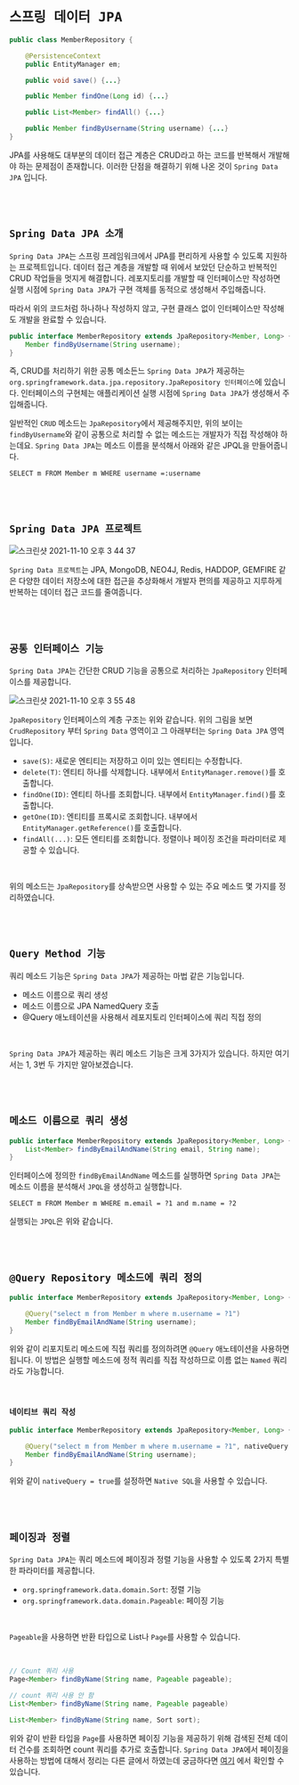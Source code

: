 # `스프링 데이터 JPA`

```java
public class MemberRepository {

    @PersistenceContext
    public EntityManager em;

    public void save() {...}

    public Member findOne(Long id) {...}

    public List<Member> findAll() {...}

    public Member findByUsername(String username) {...}
}
```

JPA를 사용해도 대부분의 데이터 접근 계층은 CRUD라고 하는 코드를 반복해서 개발해야 하는 문제점이 존재합니다. 이러한 단점을 해결하기 위해 나온 것이 `Spring Data JPA` 입니다. 

<br> <br>

## `Spring Data JPA 소개`

`Spring Data JPA`는 스프링 프레임워크에서 JPA를 편리하게 사용할 수 있도록 지원하는 프로젝트입니다. 데이터 접근 계층을 개발할 때 위에서 보았던 단순하고 반복적인 CRUD 작업들을 멋지게 해결합니다. 레포지토리를 개발할 때 인터페이스만 작성하면 실행 시점에 `Spring Data JPA`가 구현 객체를 동적으로 생성해서 주입해줍니다.

따라서 위의 코드처럼 하나하나 작성하지 않고, 구현 클래스 없이 인터페이스만 작성해도 개발을 완료할 수 있습니다. 

```java
public interface MemberRepository extends JpaRepository<Member, Long> {
    Member findByUsername(String username);
}
```

즉, CRUD를 처리하기 위한 공통 메소든느 `Spring Data JPA`가 제공하는 `org.springframework.data.jpa.repository.JpaRepository 인터페이스`에 있습니다. 인터페이스의 구현체는 애플리케이션 실행 시점에 `Spring Data JPA`가 생성해서 주입해줍니다. 

일반적인 `CRUD` 메소드는 `JpaRepository`에서 제공해주지만, 위의 보이는 `findByUsername`와 같이 공통으로 처리할 수 없는 메소드는 개발자가 직접 작성해야 하는데요. `Spring Data JPA`는 메소드 이름을 분석해서 아래와 같은 JPQL을 만들어줍니다. 

```jpaql
SELECT m FROM Member m WHERE username =:username
```

<br> <br>

## `Spring Data JPA 프로젝트`

![스크린샷 2021-11-10 오후 3 44 37](https://user-images.githubusercontent.com/45676906/141063372-237317e3-4a25-4bd9-965e-ac1587f99027.png)

`Spring Data 프로젝트`는 JPA, MongoDB, NEO4J, Redis, HADDOP, GEMFIRE 같은 다양한 데이터 저장소에 대한 접근을 추상화해서 개발자 편의를 제공하고 지루하게 반복하는 데이터 접근 코드를 줄여줍니다. 

<br> <br>

## `공통 인터페이스 기능`

`Spring Data JPA`는 간단한 CRUD 기능을 공통으로 처리하는 `JpaRepository` 인터페이스를 제공합니다. 

![스크린샷 2021-11-10 오후 3 55 48](https://user-images.githubusercontent.com/45676906/141064807-c666a043-0bdb-4458-bdba-c9f2d87821fc.png)

`JpaRepository` 인터페이스의 계층 구조는 위와 같습니다. 위의 그림을 보면 `CrudRepository` 부터 `Spring Data` 영역이고 그 아래부터는 `Spring Data JPA` 영역입니다. 

- `save(S)`: 새로운 엔티티는 저장하고 이미 있는 엔티티는 수정합니다.
- `delete(T)`: 엔티티 하나를 삭제합니다. 내부에서 `EntityManager.remove()`를 호출합니다.
- `findOne(ID)`: 엔티티 하나를 조회합니다. 내부에서 `EntityManager.find()`를 호출합니다. 
- `getOne(ID)`: 엔티티를 프록시로 조회합니다. 내부에서 `EntityManager.getReference()`를 호출합니다.
- `findAll(...)`: 모든 엔티티를 조회합니다. 정렬이나 페이징 조건을 파라미터로 제공할 수 있습니다. 

<br> 

위의 메소드는 `JpaRepository`를 상속받으면 사용할 수 있는 주요 메소드 몇 가지를 정리하였습니다. 

<br> <br>

## `Query Method 기능`

쿼리 메소드 기능은 `Spring Data JPA`가 제공하는 마법 같은 기능입니다. 

- 메소드 이름으로 쿼리 생성
- 메소드 이름으로 JPA NamedQuery 호출
- @Query 애노테이션을 사용해서 레포지토리 인터페이스에 쿼리 직접 정의

<br>

`Spring Data JPA`가 제공하는 쿼리 메소드 기능은 크게 3가지가 있습니다. 하지만 여기서는 1, 3번 두 가지만 알아보겠습니다.

<br> <br>

## `메소드 이름으로 쿼리 생성`

```java
public interface MemberRepository extends JpaRepository<Member, Long> {
    List<Member> findByEmailAndName(String email, String name);
}
```

인터페이스에 정의한 `findByEmailAndName` 메소드를 실행하면 `Spring Data JPA`는 메소드 이름을 분석해서 `JPQL`을 생성하고 실행합니다. 

```jpaql
SELECT m FROM Member m WHERE m.email = ?1 and m.name = ?2
```

실행되는 `JPQL`은 위와 같습니다. 

<br> <br>

## `@Query Repository 메소드에 쿼리 정의`

```java
public interface MemberRepository extends JpaRepository<Member, Long> {

    @Query("select m from Member m where m.username = ?1")
    Member findByEmailAndName(String username);
}
```

위와 같이 리포지토리 메소드에 직접 쿼리를 정의하려면 `@Query` 애노테이션을 사용하면 됩니다. 이 방법은 실행할 메소드에 정적 쿼리를 직접 작성하므로 이름 없는 `Named` 쿼리라도 가능합니다. 

<br>

### `네이티브 쿼리 작성`

```java
public interface MemberRepository extends JpaRepository<Member, Long> {

    @Query("select m from Member m where m.username = ?1", nativeQuery = ture)
    Member findByEmailAndName(String username);
}
```

위와 같이 `nativeQuery = true`를 설정하면 `Native SQL`을 사용할 수 있습니다. 

<br> <br>

## `페이징과 정렬`

`Spring Data JPA`는 쿼리 메소드에 페이징과 정렬 기능을 사용할 수 있도록 2가지 특별한 파라미터를 제공합니다. 

- `org.springframework.data.domain.Sort`: 정렬 기능
- `org.springframework.data.domain.Pageable`: 페이징 기능

<br>

`Pageable`을 사용하면 반환 타입으로 List나 `Page`를 사용할 수 있습니다. 

<br>

```java
// Count 쿼리 사용
Page<Member> findByName(String name, Pageable pageable);

// count 쿼리 사용 안 함
List<Member> findByName(String name, Pageable pageable)

List<Member> findByName(String name, Sort sort);
```

위와 같이 반환 타입을 `Page`를 사용하면 페이징 기능을 제공하기 위해 검색된 전체 데이터 건수를 조회하면 count 쿼리를 추가로 호출합니다. `Spring Data JPA`에서 페이징을 사용하는 방법에 대해서 정리는 다른 글에서 하였는데 궁금하다면 [여기](https://github.com/wjdrbs96/Today-I-Learn/blob/master/Spring/JPA/Spring%20Data%20JPA%EB%A1%9C%20%ED%8E%98%EC%9D%B4%EC%A7%95%20%EA%B5%AC%ED%98%84%ED%95%98%EB%8A%94%20%EB%B2%95.md) 에서 확인할 수 있습니다.